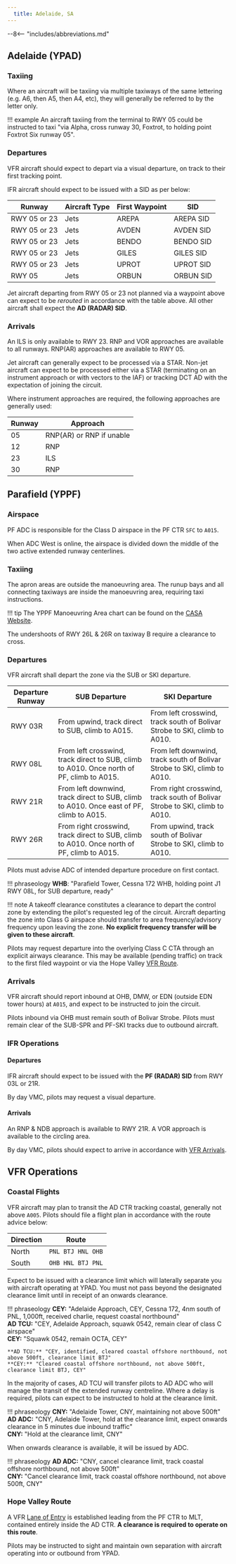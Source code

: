 ```yaml
---
  title: Adelaide, SA
---
```


--8<-- "includes/abbreviations.md"

## Adelaide (YPAD)
### Taxiing
Where an aircraft will be taxiing via multiple taxiways of the same lettering (e.g. A6, then A5, then A4, etc), they will generally be referred to by the letter only.

!!! example
    An aircraft taxiing from the terminal to RWY 05 could be instructed to taxi "via Alpha, cross runway 30, Foxtrot, to holding point Foxtrot Six runway 05".
    
### Departures
VFR aircraft should expect to depart via a visual departure, on track to their first tracking point.

IFR aircraft should expect to be issued with a SID as per below:

| Runway | Aircraft Type | First Waypoint | SID |
| --- | --- | --- | --- |
| RWY 05 or 23 | Jets | AREPA | AREPA SID |
| RWY 05 or 23 | Jets | AVDEN | AVDEN SID |
| RWY 05 or 23 | Jets | BENDO | BENDO SID |
| RWY 05 or 23 | Jets | GILES | GILES SID |
| RWY 05 or 23 | Jets | UPROT | UPROT SID |
| RWY 05 | Jets | ORBUN | ORBUN SID |

Jet aircraft departing from RWY 05 or 23 not planned via a waypoint above can expect to be *rerouted* in accordance with the table above. All other aircraft shall expect the **AD (RADAR) SID**.

### Arrivals
An ILS is only available to RWY 23. RNP and VOR approaches are available to all runways. RNP(AR) approaches are available to RWY 05.

Jet aircraft can generally expect to be processed via a STAR. Non-jet aircraft can expect to be processed either via a STAR (terminating on an instrument approach or with vectors to the IAF) or tracking DCT AD with the expectation of joining the circuit.

Where instrument approaches are required, the following approaches are generally used:

| Runway | Approach |
| --- | --- |
| 05 | RNP(AR) or RNP if unable |
| 12 | RNP |
| 23 | ILS |
| 30 | RNP |

## Parafield (YPPF)
### Airspace
PF ADC is responsible for the Class D airspace in the PF CTR `SFC` to `A015`.

When ADC West is online, the airspace is divided down the middle of the two active extended runway centerlines.

### Taxiing
The apron areas are outside the manoeuvring area. The runup bays and all connecting taxiways are inside the manoeuvring area, requiring taxi instructions.

!!! tip
    The YPPF Manoeuvring Area chart can be found on the [CASA Website](https://www.casa.gov.au/parafield-manoeuvring-area-map).

The undershoots of RWY 26L & 26R on taxiway B require a clearance to cross.

### Departures
VFR aircraft shall depart the zone via the SUB or SKI departure.

| Departure Runway | SUB Departure | SKI Departure |
| -- | -- | -- |
| RWY 03R | From upwind, track direct to SUB, climb to A015. | From left crosswind, track south of Bolivar Strobe to SKI, climb to A010. |
| RWY 08L | From left crosswind, track direct to SUB, climb to A010. Once north of PF, climb to A015. | From left downwind, track south of Bolivar Strobe to SKI, climb to A010. |
| RWY 21R | From left downwind, track direct to SUB, climb to A010. Once east of PF, climb to A015. | From right crosswind, track south of Bolivar Strobe to SKI, climb to A010. |
| RWY 26R | From right crosswind, track direct to SUB, climb to A010. Once north of PF, climb to A015. | From upwind, track south of Bolivar Strobe to SKI, climb to A010. |

Pilots must advise ADC of intended departure procedure on first contact.

!!! phraseology
    **WHB**: "Parafield Tower, Cessna 172 WHB, holding point J1 RWY 08L, for SUB departure, ready"

!!! note
    A takeoff clearance constitutes a clearance to depart the control zone by extending the pilot's requested leg of the circuit.  Aircraft departing the zone into Class G airspace should transfer to area frequency/advisory frequency upon leaving the zone. **No explicit frequency transfer will be given to these aircraft**.

Pilots may request departure into the overlying Class C CTA through an explicit airways clearance. This may be available (pending traffic) on track to the first filed waypoint or via the Hope Valley [VFR Route](#hope-valley-route).

### Arrivals
VFR aircraft should report inbound at OHB, DMW, or EDN (outside EDN tower hours) at `A015`, and expect to be instructed to join the circuit.

Pilots inbound via OHB must remain south of Bolivar Strobe. Pilots must remain clear of the SUB-SPR and PF-SKI tracks due to outbound aircraft.

### IFR Operations
#### Departures
IFR aircraft should expect to be issued with the **PF (RADAR) SID** from RWY 03L or 21R.

By day VMC, pilots may request a visual departure.

#### Arrivals
An RNP & NDB approach is available to RWY 21R. A VOR approach is available to the circling area.

By day VMC, pilots should expect to arrive in accordance with [VFR Arrivals](#arrivals_1).

## VFR Operations
### Coastal Flights
VFR aircraft may plan to transit the AD CTR tracking coastal, generally not above `A005`. Pilots should file a flight plan in accordance with the route advice below:

| Direction | Route |
| --- | --- |
| North | `PNL BTJ HNL OHB` |
| South | `OHB HNL BTJ PNL` |

Expect to be issued with a clearance limit which will laterally separate you with aircraft operating at YPAD. You must not pass beyond the designated clearance limit until in receipt of an onwards clearance.

!!! phraseology
    **CEY:** "Adelaide Approach, CEY, Cessna 172, 4nm south of PNL, 1,000ft, received charlie, request coastal northbound"  
    **AD TCU:** "CEY, Adelaide Approach, squawk 0542, remain clear of class C airspace"  
    **CEY:** "Squawk 0542, remain OCTA, CEY"   

    **AD TCU:** "CEY, identified, cleared coastal offshore northbound, not above 500ft, clearance limit BTJ"  
    **CEY:** "Cleared coastal offshore northbound, not above 500ft, clearance limit BTJ, CEY"

In the majority of cases, AD TCU will transfer pilots to AD ADC who will manage the transit of the extended runway centreline. Where a delay is required, pilots can expect to be instructed to hold at the clearance limit.

!!! phraseology 
    **CNY:** "Adelaide Tower, CNY, maintaining not above 500ft"  
    **AD ADC:** "CNY, Adelaide Tower, hold at the clearance limit, expect onwards clearance in 5 minutes due inbound traffic"  
    **CNY:** "Hold at the clearance limit, CNY"  

When onwards clearance is available, it will be issued by ADC.

!!! phraseology 
    **AD ADC:** "CNY, cancel clearance limit, track coastal offshore northbound, not above 500ft"  
    **CNY:** "Cancel clearance limit, track coastal offshore northbound, not above 500ft, CNY"

### Hope Valley Route
A VFR [Lane of Entry](../airspace/lanesofentry.md) is established leading from the PF CTR to MLT, contained entirely inside the AD CTR. **A clearance is required to operate on this route**. 

Pilots may be instructed to sight and maintain own separation with aircraft operating into or outbound from YPAD.